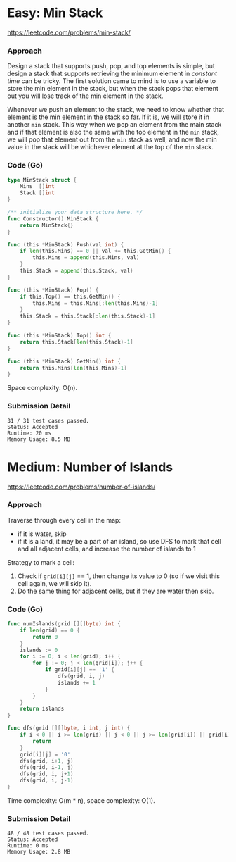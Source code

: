 # Easy: Min Stack

https://leetcode.com/problems/min-stack/

### Approach

Design a stack that supports push, pop, and top elements is simple, but design a stack that supports retrieving the minimum element in *constant time* can be tricky. The first solution came to mind is to use a variable to store the min element in the stack, but when the stack pops that element out you will lose track of the min element in the stack.

Whenever we push an element to the stack, we need to know whether that element is the min element in the stack so far. If it is, we will store it in another `min` stack. This way when we pop an element from the main stack and if that element is also the same with the top element in the `min` stack, we will pop that element out from the `min` stack as well, and now the min value in the stack will be whichever element at the top of the `min` stack.

### Code (Go)

```go
type MinStack struct {
	Mins  []int
	Stack []int
}

/** initialize your data structure here. */
func Constructor() MinStack {
	return MinStack{}
}

func (this *MinStack) Push(val int) {
	if len(this.Mins) == 0 || val <= this.GetMin() {
		this.Mins = append(this.Mins, val)
	}
	this.Stack = append(this.Stack, val)
}

func (this *MinStack) Pop() {
	if this.Top() == this.GetMin() {
		this.Mins = this.Mins[:len(this.Mins)-1]
	}
	this.Stack = this.Stack[:len(this.Stack)-1]
}

func (this *MinStack) Top() int {
	return this.Stack[len(this.Stack)-1]
}

func (this *MinStack) GetMin() int {
	return this.Mins[len(this.Mins)-1]
}
```

Space complexity: O(n).

### Submission Detail

```
31 / 31 test cases passed.
Status: Accepted
Runtime: 20 ms
Memory Usage: 8.5 MB
```

# Medium: Number of Islands

https://leetcode.com/problems/number-of-islands/

### Approach

Traverse through every cell in the map:
- if it is water, skip
- if it is a land, it may be a part of an island, so use DFS to mark that cell and all adjacent cells, and increase the number of islands to 1

Strategy to mark a cell:
1. Check if `grid[i][j]` == 1, then change its value to 0 (so if we visit this cell again, we will skip it).
2. Do the same thing for adjacent cells, but if they are water then skip.

### Code (Go)

```go
func numIslands(grid [][]byte) int {
	if len(grid) == 0 {
		return 0
	}
	islands := 0
	for i := 0; i < len(grid); i++ {
		for j := 0; j < len(grid[i]); j++ {
			if grid[i][j] == '1' {
				dfs(grid, i, j)
				islands += 1
			}
		}
	}
	return islands
}

func dfs(grid [][]byte, i int, j int) {
	if i < 0 || i >= len(grid) || j < 0 || j >= len(grid[i]) || grid[i][j] == '0' {
		return
	}
	grid[i][j] = '0'
	dfs(grid, i+1, j)
	dfs(grid, i-1, j)
	dfs(grid, i, j+1)
	dfs(grid, i, j-1)
}
```

Time complexity: O(m * n), space complexity: O(1).

### Submission Detail

```
48 / 48 test cases passed.
Status: Accepted
Runtime: 0 ms
Memory Usage: 2.8 MB
```
